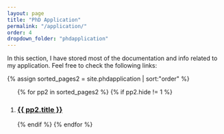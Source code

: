 ```yaml
---
layout: page
title: "PhD Application"
permalink: "/application/"
order: 4
dropdown_folder: "phdapplication"
---
```


<div>
	<p> In this section, I have stored most of the documentation and info related to my application. Feel free to check the following links: </p>
</div>
<div>
	{% assign sorted_pages2 = site.phdapplication | sort:"order" %}
	<ol>
	{% for pp2 in sorted_pages2 %}
		{% if pp2.hide != 1 %}
		<div class="phdapplication_box">
			<li><a href="{{ pp2.url | prepend: site.baseurl | prepend: site.url }}"> <h3>{{ pp2.title }}</h3> </a></li>
		</div>
		{% endif %}
	{% endfor %}
	</ol>
</div>
